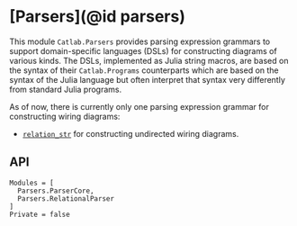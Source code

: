 # [Parsers](@id parsers)

This module `Catlab.Parsers` provides parsing expression grammars to support domain-specific languages (DSLs) for
constructing diagrams of various kinds. The DSLs, implemented as Julia string macros,
are based on the syntax of their `Catlab.Programs` counterparts which are based on the
syntax of the Julia language but often interpret that syntax
very differently from standard Julia programs.

As of now, there is currently only one parsing expression grammar for constructing wiring diagrams:

- [`relation_str`](@ref) for constructing undirected wiring diagrams.

## API

```@autodocs
Modules = [
  Parsers.ParserCore,
  Parsers.RelationalParser
]
Private = false
```